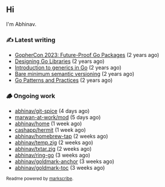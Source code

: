 ## Hi

I'm Abhinav.

### ✍️ Latest writing


- [GopherCon 2023: Future-Proof Go Packages](https://abhinavg.net/2023/09/27/future-proof-packages/) (2 years ago)
- [Designing Go Libraries](https://abhinavg.net/2022/12/06/designing-go-libraries/) (2 years ago)
- [Introduction to generics in Go](https://abhinavg.net/2022/11/23/generics-intro/) (2 years ago)
- [Bare minimum semantic versioning](https://abhinavg.net/2022/11/07/semver/) (2 years ago)
- [Go Patterns and Practices](https://abhinavg.net/2022/09/19/go-patterns-and-practices-talk/) (2 years ago)

### 🪵 Ongoing work


- [abhinav/git-spice](https://github.com/abhinav/git-spice) (4 days ago)
- [marwan-at-work/mod](https://github.com/marwan-at-work/mod) (5 days ago)
- [abhinav/home](https://github.com/abhinav/home) (1 week ago)
- [cashapp/hermit](https://github.com/cashapp/hermit) (1 week ago)
- [abhinav/homebrew-tap](https://github.com/abhinav/homebrew-tap) (2 weeks ago)
- [abhinav/temp.zig](https://github.com/abhinav/temp.zig) (2 weeks ago)
- [abhinav/txtar.zig](https://github.com/abhinav/txtar.zig) (2 weeks ago)
- [abhinav/ring-go](https://github.com/abhinav/ring-go) (3 weeks ago)
- [abhinav/goldmark-anchor](https://github.com/abhinav/goldmark-anchor) (3 weeks ago)
- [abhinav/goldmark-toc](https://github.com/abhinav/goldmark-toc) (3 weeks ago)

<sub>Readme powered by [markscribe](https://github.com/muesli/markscribe).</sub>
